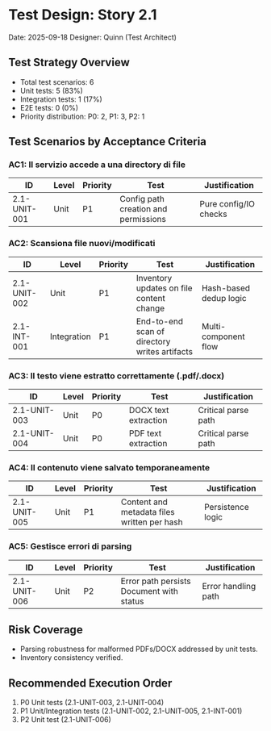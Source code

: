# Test Design: Story 2.1

Date: 2025-09-18
Designer: Quinn (Test Architect)

## Test Strategy Overview

- Total test scenarios: 6
- Unit tests: 5 (83%)
- Integration tests: 1 (17%)
- E2E tests: 0 (0%)
- Priority distribution: P0: 2, P1: 3, P2: 1

## Test Scenarios by Acceptance Criteria

### AC1: Il servizio accede a una directory di file

| ID           | Level | Priority | Test                                      | Justification                 |
| ------------ | ----- | -------- | ----------------------------------------- | ----------------------------- |
| 2.1-UNIT-001 | Unit  | P1       | Config path creation and permissions      | Pure config/IO checks         |

### AC2: Scansiona file nuovi/modificati

| ID           | Level       | Priority | Test                                               | Justification            |
| ------------ | ----------- | -------- | -------------------------------------------------- | ------------------------ |
| 2.1-UNIT-002 | Unit        | P1       | Inventory updates on file content change           | Hash-based dedup logic   |
| 2.1-INT-001  | Integration | P1       | End-to-end scan of directory writes artifacts      | Multi-component flow     |

### AC3: Il testo viene estratto correttamente (.pdf/.docx)

| ID           | Level | Priority | Test                              | Justification         |
| ------------ | ----- | -------- | --------------------------------- | --------------------- |
| 2.1-UNIT-003 | Unit  | P0       | DOCX text extraction              | Critical parse path   |
| 2.1-UNIT-004 | Unit  | P0       | PDF text extraction               | Critical parse path   |

### AC4: Il contenuto viene salvato temporaneamente

| ID           | Level | Priority | Test                                         | Justification       |
| ------------ | ----- | -------- | -------------------------------------------- | ------------------- |
| 2.1-UNIT-005 | Unit  | P1       | Content and metadata files written per hash  | Persistence logic   |

### AC5: Gestisce errori di parsing

| ID           | Level | Priority | Test                                        | Justification        |
| ------------ | ----- | -------- | ------------------------------------------- | -------------------- |
| 2.1-UNIT-006 | Unit  | P2       | Error path persists Document with status    | Error handling path  |

## Risk Coverage

- Parsing robustness for malformed PDFs/DOCX addressed by unit tests.
- Inventory consistency verified.

## Recommended Execution Order

1. P0 Unit tests (2.1-UNIT-003, 2.1-UNIT-004)
2. P1 Unit/Integration tests (2.1-UNIT-002, 2.1-UNIT-005, 2.1-INT-001)
3. P2 Unit test (2.1-UNIT-006)
